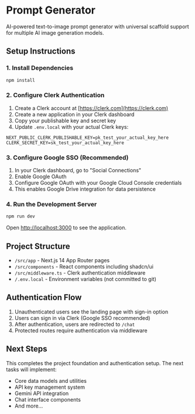 # Prompt Generator

AI-powered text-to-image prompt generator with universal scaffold support for multiple AI image generation models.

## Setup Instructions

### 1. Install Dependencies

```bash
npm install
```

### 2. Configure Clerk Authentication

1. Create a Clerk account at [https://clerk.com](https://clerk.com)
2. Create a new application in your Clerk dashboard
3. Copy your publishable key and secret key
4. Update `.env.local` with your actual Clerk keys:

```env
NEXT_PUBLIC_CLERK_PUBLISHABLE_KEY=pk_test_your_actual_key_here
CLERK_SECRET_KEY=sk_test_your_actual_key_here
```

### 3. Configure Google SSO (Recommended)

1. In your Clerk dashboard, go to "Social Connections"
2. Enable Google OAuth
3. Configure Google OAuth with your Google Cloud Console credentials
4. This enables Google Drive integration for data persistence

### 4. Run the Development Server

```bash
npm run dev
```

Open [http://localhost:3000](http://localhost:3000) to see the application.

## Project Structure

- `/src/app` - Next.js 14 App Router pages
- `/src/components` - React components including shadcn/ui
- `/src/middleware.ts` - Clerk authentication middleware
- `/.env.local` - Environment variables (not committed to git)

## Authentication Flow

1. Unauthenticated users see the landing page with sign-in option
2. Users can sign in via Clerk (Google SSO recommended)
3. After authentication, users are redirected to `/chat`
4. Protected routes require authentication via middleware

## Next Steps

This completes the project foundation and authentication setup. The next tasks will implement:
- Core data models and utilities
- API key management system
- Gemini API integration
- Chat interface components
- And more...
